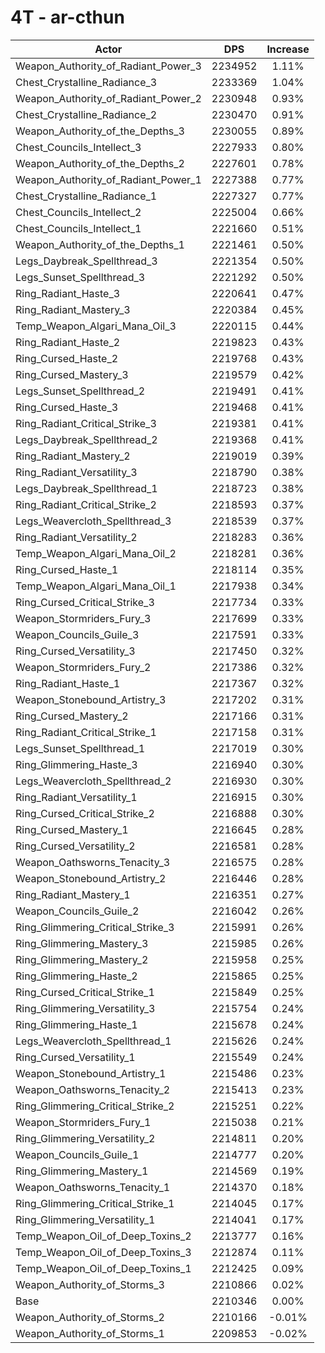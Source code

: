 # 4T - ar-cthun
| Actor | DPS | Increase |
|---|:---:|:---:|
|Weapon_Authority_of_Radiant_Power_3|2234952|1.11%|
|Chest_Crystalline_Radiance_3|2233369|1.04%|
|Weapon_Authority_of_Radiant_Power_2|2230948|0.93%|
|Chest_Crystalline_Radiance_2|2230470|0.91%|
|Weapon_Authority_of_the_Depths_3|2230055|0.89%|
|Chest_Councils_Intellect_3|2227933|0.80%|
|Weapon_Authority_of_the_Depths_2|2227601|0.78%|
|Weapon_Authority_of_Radiant_Power_1|2227388|0.77%|
|Chest_Crystalline_Radiance_1|2227327|0.77%|
|Chest_Councils_Intellect_2|2225004|0.66%|
|Chest_Councils_Intellect_1|2221660|0.51%|
|Weapon_Authority_of_the_Depths_1|2221461|0.50%|
|Legs_Daybreak_Spellthread_3|2221354|0.50%|
|Legs_Sunset_Spellthread_3|2221292|0.50%|
|Ring_Radiant_Haste_3|2220641|0.47%|
|Ring_Radiant_Mastery_3|2220384|0.45%|
|Temp_Weapon_Algari_Mana_Oil_3|2220115|0.44%|
|Ring_Radiant_Haste_2|2219823|0.43%|
|Ring_Cursed_Haste_2|2219768|0.43%|
|Ring_Cursed_Mastery_3|2219579|0.42%|
|Legs_Sunset_Spellthread_2|2219491|0.41%|
|Ring_Cursed_Haste_3|2219468|0.41%|
|Ring_Radiant_Critical_Strike_3|2219381|0.41%|
|Legs_Daybreak_Spellthread_2|2219368|0.41%|
|Ring_Radiant_Mastery_2|2219019|0.39%|
|Ring_Radiant_Versatility_3|2218790|0.38%|
|Legs_Daybreak_Spellthread_1|2218723|0.38%|
|Ring_Radiant_Critical_Strike_2|2218593|0.37%|
|Legs_Weavercloth_Spellthread_3|2218539|0.37%|
|Ring_Radiant_Versatility_2|2218283|0.36%|
|Temp_Weapon_Algari_Mana_Oil_2|2218281|0.36%|
|Ring_Cursed_Haste_1|2218114|0.35%|
|Temp_Weapon_Algari_Mana_Oil_1|2217938|0.34%|
|Ring_Cursed_Critical_Strike_3|2217734|0.33%|
|Weapon_Stormriders_Fury_3|2217699|0.33%|
|Weapon_Councils_Guile_3|2217591|0.33%|
|Ring_Cursed_Versatility_3|2217450|0.32%|
|Weapon_Stormriders_Fury_2|2217386|0.32%|
|Ring_Radiant_Haste_1|2217367|0.32%|
|Weapon_Stonebound_Artistry_3|2217202|0.31%|
|Ring_Cursed_Mastery_2|2217166|0.31%|
|Ring_Radiant_Critical_Strike_1|2217158|0.31%|
|Legs_Sunset_Spellthread_1|2217019|0.30%|
|Ring_Glimmering_Haste_3|2216940|0.30%|
|Legs_Weavercloth_Spellthread_2|2216930|0.30%|
|Ring_Radiant_Versatility_1|2216915|0.30%|
|Ring_Cursed_Critical_Strike_2|2216888|0.30%|
|Ring_Cursed_Mastery_1|2216645|0.28%|
|Ring_Cursed_Versatility_2|2216581|0.28%|
|Weapon_Oathsworns_Tenacity_3|2216575|0.28%|
|Weapon_Stonebound_Artistry_2|2216446|0.28%|
|Ring_Radiant_Mastery_1|2216351|0.27%|
|Weapon_Councils_Guile_2|2216042|0.26%|
|Ring_Glimmering_Critical_Strike_3|2215991|0.26%|
|Ring_Glimmering_Mastery_3|2215985|0.26%|
|Ring_Glimmering_Mastery_2|2215958|0.25%|
|Ring_Glimmering_Haste_2|2215865|0.25%|
|Ring_Cursed_Critical_Strike_1|2215849|0.25%|
|Ring_Glimmering_Versatility_3|2215754|0.24%|
|Ring_Glimmering_Haste_1|2215678|0.24%|
|Legs_Weavercloth_Spellthread_1|2215626|0.24%|
|Ring_Cursed_Versatility_1|2215549|0.24%|
|Weapon_Stonebound_Artistry_1|2215486|0.23%|
|Weapon_Oathsworns_Tenacity_2|2215413|0.23%|
|Ring_Glimmering_Critical_Strike_2|2215251|0.22%|
|Weapon_Stormriders_Fury_1|2215038|0.21%|
|Ring_Glimmering_Versatility_2|2214811|0.20%|
|Weapon_Councils_Guile_1|2214777|0.20%|
|Ring_Glimmering_Mastery_1|2214569|0.19%|
|Weapon_Oathsworns_Tenacity_1|2214370|0.18%|
|Ring_Glimmering_Critical_Strike_1|2214045|0.17%|
|Ring_Glimmering_Versatility_1|2214041|0.17%|
|Temp_Weapon_Oil_of_Deep_Toxins_2|2213777|0.16%|
|Temp_Weapon_Oil_of_Deep_Toxins_3|2212874|0.11%|
|Temp_Weapon_Oil_of_Deep_Toxins_1|2212425|0.09%|
|Weapon_Authority_of_Storms_3|2210866|0.02%|
|Base|2210346|0.00%|
|Weapon_Authority_of_Storms_2|2210166|-0.01%|
|Weapon_Authority_of_Storms_1|2209853|-0.02%|
